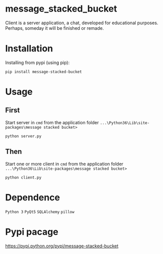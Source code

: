 message_stacked_bucket
=====================
Client is a server application, a chat, developed for educational purposes. Perhaps, someday it will be finished or remade.

Installation
============
Installing from pypi (using pip):

    pip install message-stacked-bucket

Usage
=====
First
-----

Start server in ``cmd`` from the application folder ``...\Python36\Lib\site-packages\message stacked bucket>``

    python server.py

Then
----
Start one or more client in ``cmd`` from the application folder ``...\Python36\Lib\site-packages\message stacked bucket>``

    python client.py

Dependence
==========

``Python 3`` ``PyQt5`` ``SQLAlchemy`` ``pillow``

Pypi pacage
==========
https://pypi.python.org/pypi/message-stacked-bucket
